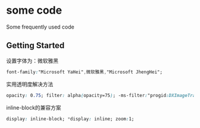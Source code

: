 # some code
Some frequently used code


## Getting Started

设置字体为：微软雅黑
```css
font-family:"Microsoft YaHei",微软雅黑,"Microsoft JhengHei";
```

实用透明度解决方法
```css
opacity: 0.75; filter: alpha(opacity=75); -ms-filter:"progid:DXImageTransform.Microsoft.Alpha(opacity=75)"; 
```

inline-block的兼容方案
```css
display: inline-block; *display: inline; zoom:1; 
```

